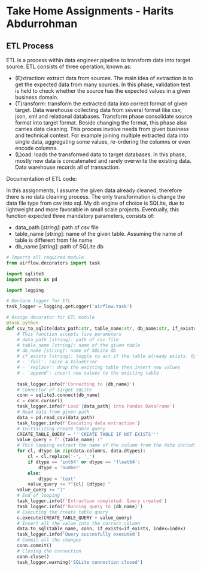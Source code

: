 # Take Home Assignments - Harits Abdurrohman

## ETL Process

ETL is a process within data engineer pipeline to transform data into target source. ETL consists of three operation, known as:

- (E)xtraction: extract data from sources. The main idea of extraction is to get the expected data from many sources. In this phase, validation test is held to check whether the source has the expected values in a given business domain.
- (T)ransform: transform the extracted data into correct format of given target. Data warehouse collecting data from several format like csv, json, xml and relational databases. Transform phase consolidate source format into target format. Beside changing the format, this phase also carries data cleaning. This process involve needs from given business and technical context. For example joining multiple extracted data into single data, aggregating some values, re-ordering the columns or even encode columns.
- (L)oad: loads the transformed data to target databases. In this phase, mostly new data is concatenated and rarely overwrite the existing data. Data warehouse records all of transaction.

Documentation of ETL code:

In this assignments, I assume the given data already cleaned, therefore there is no data cleaning process. The only transformation is change the data file type from csv into sql. My db engine of choice is SQLite, due to lightweight and more favorable in small scale projects. Eventually, this function expected three mandatory parameters, consists of:

- data_path [*string]*: path of csv file
- table_name [*string*]: name of the given table. Assuming the name of table is different from file name
- db_name [*string*]: path of SQLite db

```Python
# Imports all required module
from airflow.decorators import task

import sqlite3
import pandas as pd

import logging

# Declare logger for ETL
task_logger = logging.getLogger('airflow.task')

# Assign decorator for ETL module
@task.python
def csv_to_sqlite(data_path:str, table_name:str, db_name:str, if_exists="replace", index=False) -> None:
    # This function accepts five parameters
    # data_path [string]: path of csv file
    # table_name [string]: name of the given table
    # db_name [string]: name of SQLite db
    # if_exists [string]: toggle to act if the table already exists. Options: 
    # - 'fail': raise a ValueError
    # - 'replace': drop the existing table then insert new values
    # - 'append': insert new values to the existing table
    
    task_logger.info(f'Connecting to {db_name}')
    # Connector of target SQLite
    conn = sqlite3.connect(db_name)
    c = conn.cursor()
    task_logger.info(f'Load {data_path} into Pandas DataFrame')
    # Read data from given path
    data = pd.read_csv(data_path)
    task_logger.info(f'Executing data extraction')
    # Initializing create table query
    CREATE_TABLE_QUERY = '''CREATE TABLE IF NOT EXISTS'''
    value_query = f" {table_name} ("
    # This looping extract the name of the column from the data including the data type
    for cl, dtype in zip(data.columns, data.dtypes):
        cl = cl.replace('-', '_')
        if dtype == 'int64' or dtype == 'float64':
            dtype = 'number'
        else:
            dtype = 'text'
        value_query += f"{cl} {dtype} "
    value_query += ")"
    # End of looping
    task_logger.info(f'Extraction completed. Query created')
    task_logger.info(f'Running query to {db_name}')
    # Executing the create table query
    c.execute(CREATE_TABLE_QUERY + value_query)
    # Insert all the value into the correct column
    data.to_sql(table_name, conn, if_exists=if_exists, index=index)
    task_logger.info('Query succesfully executed')
   	# Commit all the changes
    conn.commit()
    # Closing the connection
    conn.close()
    task_logger.warning('SQLite connection closed')
    

```



